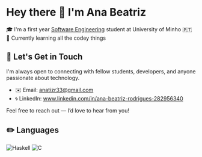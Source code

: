 # Hey there 👋 I'm Ana Beatriz 
🎓 I'm a first year [Software Engineering](https://www.uminho.pt/pt/ensino/oferta-educativa/cursos-conferentes-a-grau/_layouts/15/uminho.portalum.ui/pages/catalogocursodetail.aspx?itemid=4079&catid=12) student at University of Minho 🇵🇹 <br/>
🌱 Currently learning all the codey things 

## 🤝 Let's Get in Touch

I'm always open to connecting with fellow students, developers, and anyone passionate about technology.

- ✉️ Email: anatizr33@gmail.com 
- 🌀 LinkedIn: www.linkedin.com/in/ana-beatriz-rodrigues-282956340

Feel free to reach out — I’d love to hear from you!

## ✏️ Languages
![Haskell](https://img.shields.io/badge/Haskell-5e5086?style=for-the-badge&logo=haskell&logoColor=white) ![C](https://img.shields.io/badge/c-%2300599C.svg?style=for-the-badge&logo=c&logoColor=white)

